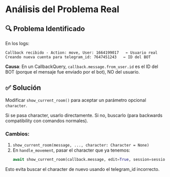 # Análisis del Problema Real

## 🔍 Problema Identificado

En los logs:
```
Callback recibido - Action: move, User: 1664199017   ← Usuario real
Creando nueva cuenta para telegram_id: 7647451243   ← ID del BOT
```

**Causa**: En un CallbackQuery, `callback.message.from_user.id` es el ID del BOT (porque el mensaje fue enviado por el bot), NO del usuario.

## ✅ Solución

Modificar `show_current_room()` para aceptar un parámetro opcional `character`.

Si se pasa character, usarlo directamente. Si no, buscarlo (para backwards compatibility con comandos normales).

### Cambios:

1. `show_current_room(message, ..., character: Character = None)`
2. En `handle_movement`, pasar el character que ya tenemos:
   ```python
   await show_current_room(callback.message, edit=True, session=session, character=character)
   ```

Esto evita buscar el character de nuevo usando el telegram_id incorrecto.

